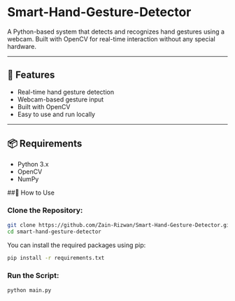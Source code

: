 # Smart-Hand-Gesture-Detector
A Python-based system that detects and recognizes hand gestures using a webcam. Built with OpenCV for real-time interaction without any special hardware.

---

## 🔧 Features

- Real-time hand gesture detection
- Webcam-based gesture input
- Built with OpenCV
- Easy to use and run locally

---

## 📦 Requirements

- Python 3.x
- OpenCV
- NumPy

##🚀 How to Use
### Clone the Repository:
```bash
git clone https://github.com/Zain-Rizwan/Smart-Hand-Gesture-Detector.git
cd smart-hand-gesture-detector
```

You can install the required packages using pip:

```bash
pip install -r requirements.txt
```

### Run the Script:
```bash
python main.py
```
